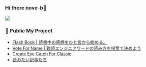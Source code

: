 ### Hi there nove-b👋

![](https://github-profile-summary-cards.vercel.app/api/cards/profile-details?username=nove-b&theme=github)

### 🚀 Public My Project
- [ Flash Book | 読書中の感想をひと言から始める。](https://flashbook.app)
- [Vote For Name | 難読エンジニアワードの読み方を投票で決めよう](https://vote-for-name.vercel.app/)
- [Create Eye Catch For Classic](https://wordpress.org/plugins/create-eye-catch-for-classic/)
- [読みたい記事たち](https://nove-b.github.io/feed/)

